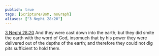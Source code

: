 ```yaml
---
publish: true
tags: [Scripture/BoM, noGraph]
aliases: ["3 Nephi 28:20"]
---
```

[3 Nephi 28:20](https://churchofjesuschrist.org/study/scriptures/bofm/3-ne/28?lang=eng&id=p20#p20) And they were cast down into the earth; but they did smite the earth with the word of God, insomuch that by his power they were delivered out of the depths of the earth; and therefore they could not dig pits sufficient to hold them.
